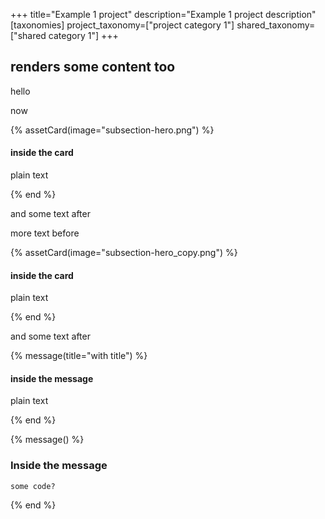 +++
title="Example 1 project"
description="Example 1 project description"
[taxonomies]
project_taxonomy=["project category 1"]
shared_taxonomy=["shared category 1"]
+++


## renders some content too

hello

now

{% assetCard(image="subsection-hero.png") %}

<h4>inside the card</h4>

plain text

{% end %}


and some text after

more text before

{% assetCard(image="subsection-hero_copy.png") %}

<h4>inside the card</h4>

plain text

{% end %}


and some text after

{% message(title="with title") %}

<h4>inside the message</h4>

plain text

{% end %}


{% message() %}

### Inside the message

    some code?


{% end %}